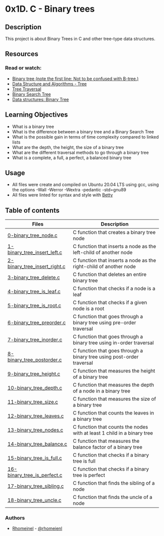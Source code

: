 # 0x1D. C - Binary trees

## Description
This project is about Binary Trees in C and other tree-type data structures. 

## Resources
  ### Read or watch:
   - [Binary tree (note the first line: Not to be confused with B-tree.)](https://en.wikipedia.org/wiki/Binary_tree)
   - [Data Structure and Algorithms - Tree](https://www.tutorialspoint.com/data_structures_algorithms/tree_data_structure.htm)
   - [Tree Traversal](https://www.tutorialspoint.com/data_structures_algorithms/tree_traversal.htm)
   - [Binary Search Tree](https://en.wikipedia.org/wiki/Binary_search_tree)
   - [Data structures: Binary Tree](https://www.youtube.com/watch?v=H5JubkIy_p8)
    
## Learning Objectives
- What is a binary tree
- What is the difference between a binary tree and a Binary Search Tree
- What is the possible gain in terms of time complexity compared to linked lists
- What are the depth, the height, the size of a binary tree
- What are the different traversal methods to go through a binary tree
- What is a complete, a full, a perfect, a balanced binary tree
      
## Usage 
- All files were create and compiled on Ubuntu 20.04 LTS using gcc, using the options -Wall -Werror -Wextra -pedantic -std=gnu89
- All files were linted for syntax and style with [Betty](https://github.com/holbertonschool/Betty)


## Table of contents
Files | Description
----- | -----------
[0-binary_tree_node.c](./0-binary_tree_node.c) | C function that creates a binary tree node
[1-binary_tree_insert_left.c](./1-binary_tree_insert_left.c) | C function that inserts a node as the left-child of another node
[2-binary_tree_insert_right.c](./2-binary_tree_insert_right.c) | C function that inserts a node as the right-child of another node
[3-binary_tree_delete.c](./3-binary_tree_delete.c) | C function that deletes an entire binary tree
[4-binary_tree_is_leaf.c](./4-binary_tree_is_leaf.c) | C function that checks if a node is a leaf
[5-binary_tree_is_root.c](./5-binary_tree_is_root.c) | C function that checks if a given node is a root
[6-binary_tree_preorder.c](./6-binary_tree_preorder.c) | C function that goes through a binary tree using pre-order traversal
[7-binary_tree_inorder.c](./7-binary_tree_inorder.c) | C function that goes through a binary tree using in-order traversal
[8-binary_tree_postorder.c](./8-binary_tree_postorder.c) | C function that goes through a binary tree using post-order traversal
[9-binary_tree_height.c](./9-binary_tree_height.c) | C function that measures the height of a binary tree
[10-binary_tree_depth.c](./10-binary_tree_depth.c) | C function that measures the depth of a node in a binary tree
[11-binary_tree_size.c](./11-binary_tree_size.c) | C function that measures the size of a binary tree
[12-binary_tree_leaves.c](./12-binary_tree_leaves.c) | C function that counts the leaves in a binary tree
[13-binary_tree_nodes.c](./13-binary_tree_nodes.c) | C function that counts the nodes with at least 1 child in a binary tree
[14-binary_tree_balance.c](./14-binary_tree_balance.c) | C function that measures the balance factor of a binary tree
[15-binary_tree_is_full.c](./15-binary_tree_is_full.c) | C function that checks if a binary tree is full
[16-binary_tree_is_perfect.c](./16-binary_tree_is_perfect.c) | C function that checks if a binary tree is perfect
[17-binary_tree_sibling.c](./17-binary_tree_sibling.c) | C function that finds the sibling of a node
[18-binary_tree_uncle.c](./18-binary_tree_uncle.c) | C function that finds the uncle of a node


### Authors
* [Rhomeinel](https://github.com/rhomeinel) - [@rhomeienl](https://twitter.com/rhomeinel)
